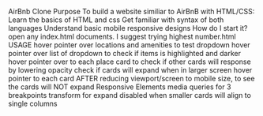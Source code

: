 AirBnb Clone
Purpose To build a website similiar to AirBnB with HTML/CSS:
Learn the basics of HTML and css
Get familiar with syntax of both languages
Understand basic mobile responsive designs
How do I start it?
open any index.html documents. I suggest trying highest number.html
USAGE
hover pointer over locations and amenities to test dropdown
hover pointer over list of dropdown to check if items is highlighted and darker
hover pointer over to each place card to check if other cards will response by lowering opacity
check if cards will expand when in larger screen
hover pointer to each card AFTER reducing viewport/screen to mobile size, to see the cards will NOT expand
Responsive Elements
media queries for 3 breakpoints
transform for expand disabled when smaller
cards will align to single columns
